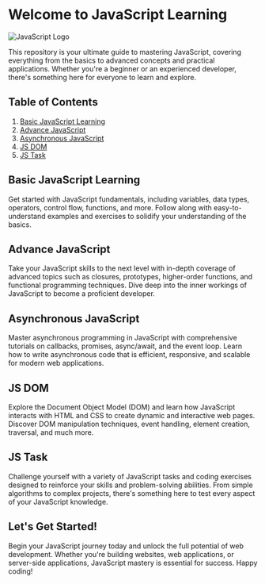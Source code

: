 # Welcome to JavaScript Learning

![JavaScript Logo](https://upload.wikimedia.org/wikipedia/commons/9/99/Unofficial_JavaScript_logo_2.svg)

This repository is your ultimate guide to mastering JavaScript, covering everything from the basics to advanced concepts and practical applications. Whether you're a beginner or an experienced developer, there's something here for everyone to learn and explore.

## Table of Contents

1. [Basic JavaScript Learning](#basic-javascript-learning)
2. [Advance JavaScript](#advance-javascript)
3. [Asynchronous JavaScript](#asynchronous-javascript)
4. [JS DOM](#js-dom)
5. [JS Task](#js-task)

## Basic JavaScript Learning

Get started with JavaScript fundamentals, including variables, data types, operators, control flow, functions, and more. Follow along with easy-to-understand examples and exercises to solidify your understanding of the basics.

## Advance JavaScript

Take your JavaScript skills to the next level with in-depth coverage of advanced topics such as closures, prototypes, higher-order functions, and functional programming techniques. Dive deep into the inner workings of JavaScript to become a proficient developer.

## Asynchronous JavaScript

Master asynchronous programming in JavaScript with comprehensive tutorials on callbacks, promises, async/await, and the event loop. Learn how to write asynchronous code that is efficient, responsive, and scalable for modern web applications.

## JS DOM

Explore the Document Object Model (DOM) and learn how JavaScript interacts with HTML and CSS to create dynamic and interactive web pages. Discover DOM manipulation techniques, event handling, element creation, traversal, and much more.

## JS Task

Challenge yourself with a variety of JavaScript tasks and coding exercises designed to reinforce your skills and problem-solving abilities. From simple algorithms to complex projects, there's something here to test every aspect of your JavaScript knowledge.

## Let's Get Started!

Begin your JavaScript journey today and unlock the full potential of web development. Whether you're building websites, web applications, or server-side applications, JavaScript mastery is essential for success. Happy coding!

